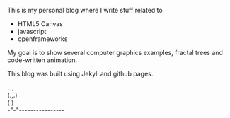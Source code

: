 This is my personal blog where I write stuff related to
- HTML5 Canvas
- javascript
- openframeworks

My goal is to show several computer graphics examples, fractal trees and code-written animation.

This blog was built using Jekyll and github pages.

<!-- language: lang-none -->
,_,  
(.,.)  
(   )  
-"-"----------------